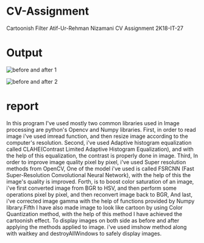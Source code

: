 # CV-Assignment
Cartoonish Filter
Atif-Ur-Rehman Nizamani
CV Assignment
2K18-IT-27


# Output

![before and after 1](https://user-images.githubusercontent.com/73813273/127029097-ea4dcb5b-e4c8-479f-8937-9c6dc150969e.png)

![before and after 2](https://user-images.githubusercontent.com/73813273/127029127-bb4dae8d-a26e-4581-a21b-f34216e04d8e.png)

# report
In this program I've used mostly two common libraries used in Image processing are python's Opencv and Numpy libraries. First, in order to read image i've used imread function, and then resize image according to the computer's resolution. Second, i've used Adaptive histogram equalization called CLAHE(Contrast Limited Adaptive Histogram Equalization), and with the help of this equalization, the contrast is properly done in image. Third, In order to improve image quality pixel by pixel, i've used Super resolution methods from OpenCV, One of the model i've used is called FSRCNN (Fast Super-Resolution Convolutional Neural Network), with the help of this the image's quality is improved. Forth, is to boost color saturation of an image, i've first converted image from BGR to HSV, and then perform some operations pixel by pixel, and then reconvert image back to BGR, And last, i've corrected image gamma with the help of functions provided by Numpy library.Fifth I have also made image to look like cartoon by using Color Quantization method, with the help of this method I have achieved the cartoonish effect. To display images on both side as before and after applying the methods applied to image. i've used imshow method along with waitkey and destroyAllWindows to safely display images.
